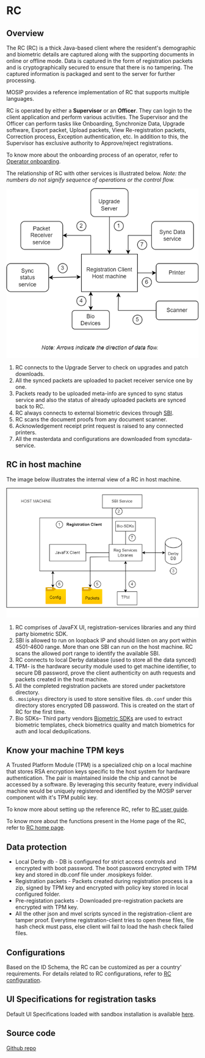 # RC

## Overview
The RC (RC) is a thick Java-based client where the resident's demographic and biometric details are captured along with the supporting documents in online or offline mode. Data is captured in the form of registration packets and is cryptographically secured to ensure that there is no tampering. The captured information is packaged and sent to the server for further processing.

MOSIP provides a reference implementation of RC that supports multiple languages. 

RC is operated by either a **Supervisor** or an **Officer**. They can login to the client application and perform various activities. The Supervisor and the Officer can perform tasks like Onboarding, Synchronize Data, Upgrade software, Export packet, Upload packets, View Re-registration packets, Correction process, Exception authentication, etc. In addition to this, the Supervisor has exclusive authority to Approve/reject registrations.

To know more about the onboarding process of an operator, refer to [Operator onboarding](operator-onboarding.md).

The relationship of RC with other services is illustrated below. _Note: the numbers do not signify sequence of operations or the control flow._

![](_images/reg-client.drawio.png)

1. RC connects to the Upgrade Server to check on upgrades and patch downloads.
2. All the synced packets are uploaded to packet receiver service one by one.
3. Packets ready to be uploaded meta-info are synced to sync status service and also the status of already uploaded packets are synced back to RC.
4. RC always connects to external biometric devices through [SBI](secure-biometric-interface.md).
5. RC scans the document proofs from any document scanner.
6. Acknowledgement receipt print request is raised to any connected printers.
7. All the masterdata and configurations are downloaded from syncdata-service.

## RC in host machine
The image below illustrates the internal view of a RC in host machine.

![](_images/reg-client-host-machine.drawio.png)

1. RC comprises of JavaFX UI, registration-services libraries and any third party biometric SDK.
2. SBI is allowed to run on loopback IP and should listen on any port within 4501-4600 range. More than one SBI can run on the host machine. RC scans the allowed port range to identify the available SBI.
3. RC connects to local Derby database (used to store all the data synced)
4. TPM- is the hardware security module used to get machine identifier, to secure DB password, prove the client authenticity on auth requests and packets created in the host machine.
5. All the completed registration packets are stored under packetstore directory.
6. `.mosipkeys` directory is used to store sensitive files. `db.conf` under this directory stores encrypted DB password. This is created on the start of RC for the first time.
7. Bio SDKs– Third party vendors [Biometric SDKs](biometric-sdk.md) are used to extract biometric templates, check biometrics quality and match biometrics for auth and local deduplications. 

## Know your machine TPM keys
A Trusted Platform Module (TPM) is a specialized chip on a local machine that stores RSA encryption keys specific to the host system for hardware authentication. The pair is maintained inside the chip and cannot be accessed by a software. By leveraging this security feature, every individual machine would be uniquely registered and identified by the MOSIP server component with it's TPM public key.
  
To know more about setting up the reference RC, refer to [RC user guide](registration-client-user-guide.md).

To know more about the functions present in the Home page of the RC, refer to [RC home page](registration-client-home-page.md).

## Data protection
* Local Derby db - DB is configured for strict access controls and encrypted with boot password. The boot password encrypted with TPM key and stored in db.conf file under .mosipkeys folder.
* Registration packets - Packets created during registration process is a zip, signed by TPM key and encrypted with policy key stored in local configured folder.
* Pre-registation packets - Downloaded pre-registration packets are encrypted with TPM key.
* All the other json and mvel scripts synced in the registration-client are tamper proof. Everytime registration-client tries to open these files, file hash check must pass, else client will fail to load the hash check failed files.

## Configurations
Based on the ID Schema, the RC can be customized as per a country' requirements. For details related to RC configurations, refer to [RC configuration](registration-client-configuration.md).

## UI Specifications for registration tasks 
Default UI Specifications loaded with sandbox installation is available [here](https://github.com/mosip/mosip-infra/blob/1.2.0-rc2/deployment/v3/mosip/kernel/masterdata/xlsx/ui_spec.xlsx).

## Source code 
[Github repo](https://github.com/mosip/registration-client/tree/release-1.2.0)

